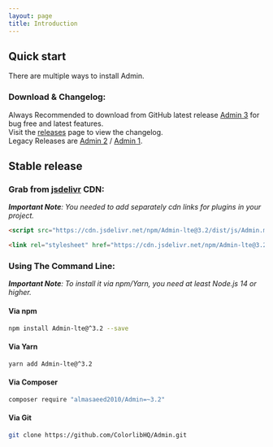 ```yaml
---
layout: page
title: Introduction
---
```


## Quick start
There are multiple ways to install Admin.

### Download & Changelog:
Always Recommended to download from GitHub latest release [Admin 3](https://github.com/ColorlibHQ/Admin/releases/latest) for bug free and latest features.\
Visit the [releases](https://github.com/ColorlibHQ/Admin/releases) page to view the changelog.\
Legacy Releases are [Admin 2](https://github.com/ColorlibHQ/Admin/releases/tag/v2.4.18) / [Admin 1](https://github.com/ColorlibHQ/Admin/releases/tag/1.3.1).

## Stable release
### Grab from [jsdelivr](https://www.jsdelivr.com/package/npm/Admin-lte) CDN:
_**Important Note**: You needed to add separately cdn links for plugins in your project._
```html
<script src="https://cdn.jsdelivr.net/npm/Admin-lte@3.2/dist/js/Admin.min.js"></script>
```
```html
<link rel="stylesheet" href="https://cdn.jsdelivr.net/npm/Admin-lte@3.2/dist/css/Admin.min.css">
```
### Using The Command Line:
_**Important Note**: To install it via npm/Yarn, you need at least Node.js 14 or higher._
#### Via npm
```bash
npm install Admin-lte@^3.2 --save
```
#### Via Yarn
```bash
yarn add Admin-lte@^3.2
```
#### Via Composer
```bash
composer require "almasaeed2010/Admin=~3.2"
```
#### Via Git
```bash
git clone https://github.com/ColorlibHQ/Admin.git
```
